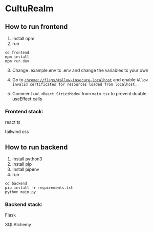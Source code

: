# CultuRealm

## How to run frontend

1. Install npm
2. run

```
cd frontend
npm install
npm run dev
```

3. Change .example.env to .env and change the variables to your own

4. Go to [`chrome://flags/#allow-insecure-localhost`](chrome://flags/#allow-insecure-localhost) and enable `Allow invalid certificates for resources loaded from localhost.`

5. Comment out `<React.StrictMode>` from `main.tsx` to prevent double useEffect calls

### Frontend stack:

react ts

tailwind css

## How to run backend

1. Install python3
2. Install pip
3. Install pipenv
4. run

```
cd backend
pip install -r requirements.txt
python main.py
```

### Backend stack:

Flask

SQLAlchemy
